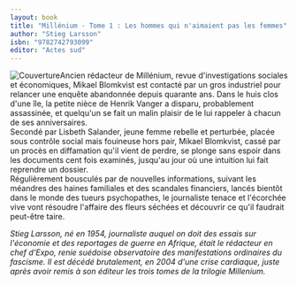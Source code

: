 ```yaml
---
layout: book
title: "Millénium - Tome 1 : Les hommes qui n'aimaient pas les femmes"
author: "Stieg Larsson"
isbn: "9782742793099"
editor: "Actes sud"
---
```

![Couverture](/img/9782742793099.jpg)Ancien rédacteur de Millénium, revue d'investigations sociales et économiques, Mikael Blomkvist est contacté par un gros industriel pour relancer une enquête abandonnée depuis quarante ans. Dans le huis clos d'une île, la petite nièce de Henrik Vanger a disparu, probablement assassinée, et quelqu'un se fait un malin plaisir de le lui rappeler à chacun de ses anniversaires.  
Secondé par Lisbeth Salander, jeune femme rebelle et perturbée, placée sous contrôle social mais fouineuse hors pair, Mikael Blomkvist, cassé par un procès en diffamation qu'il vient de perdre, se plonge sans espoir dans les documents cent fois examinés, jusqu'au jour où une intuition lui fait reprendre un dossier.  
Régulièrement bousculés par de nouvelles informations, suivant les méandres des haines familiales et des scandales financiers, lancés bientôt dans le monde des tueurs psychopathes, le journaliste tenace et l'écorchée vive vont résoudre l'affaire des fleurs séchées et découvrir ce qu'il faudrait peut-être taire.  

*Stieg Larsson, né en 1954, journaliste auquel on doit des essais sur l'économie et des reportages de guerre en Afrique, était le rédacteur en chef d'Expo, renie suédoise observatoire des manifestations ordinaires du fascisme. Il est décédé brutalement, en 2004 d'une crise cardiaque, juste après avoir remis à son éditeur les trois tomes de la trilogie Millenium.*